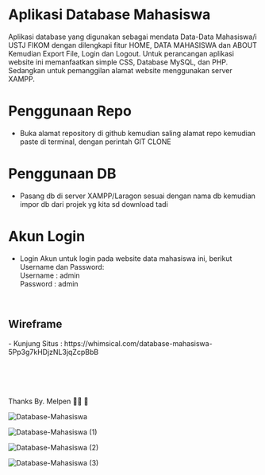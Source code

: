 # Aplikasi Database Mahasiswa

Aplikasi database yang digunakan sebagai mendata Data-Data Mahasiswa/i USTJ FIKOM dengan dilengkapi fitur HOME, DATA MAHASISWA dan ABOUT Kemudian Export File, Login dan Logout. Untuk perancangan aplikasi website ini memanfaatkan simple CSS, Database MySQL, dan PHP. Sedangkan untuk pemanggilan alamat website menggunakan server XAMPP.

# Penggunaan Repo
- Buka alamat repository di github kemudian saling alamat repo kemudian paste di terminal, dengan perintah GIT CLONE

# Penggunaan DB
- Pasang db di server XAMPP/Laragon sesuai dengan nama db kemudian impor db dari projek yg kita sd download tadi

# Akun Login
- Login Akun untuk login pada website data mahasiswa ini, berikut Username dan Password:
  <br /> Username : admin
  <br />Password : admin

<br />
<h2>Wireframe</h2>
- Kunjung Situs : https://whimsical.com/database-mahasiswa-5Pp3g7kHDjzNL3jqZcpBbB


<br /><br /><br /><br />
Thanks By. Melpen 🙏🏿 🫡



![Database-Mahasiswa](https://github.com/user-attachments/assets/61bc0612-2af5-4b22-bca7-d9fb4e81f3fc)

![Database-Mahasiswa (1)](https://github.com/user-attachments/assets/6709280c-f430-4378-aa29-0d96ed399e0d)

![Database-Mahasiswa (2)](https://github.com/user-attachments/assets/ee6bb8aa-d2a2-48a8-97fd-9fd94b17df41)

![Database-Mahasiswa (3)](https://github.com/user-attachments/assets/cb39196e-0fb2-4acf-ab7b-2b9f01cf68ad)
